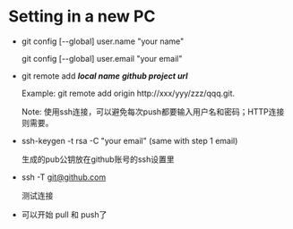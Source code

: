 # Setting in a new PC

+ git config [--global] user.name "your name"

  git config [--global] user.email "your email"

+ git remote add ***local name*** ***github project url***

  Example: git remote add origin http://xxx/yyy/zzz/qqq.git.

  Note: 使用ssh连接，可以避免每次push都要输入用户名和密码；HTTP连接则需要。

+ ssh-keygen -t rsa -C "your email" (same with step 1 email)

  生成的pub公钥放在github账号的ssh设置里

+ ssh -T git@github.com

  测试连接

+ 可以开始 pull 和 push了

